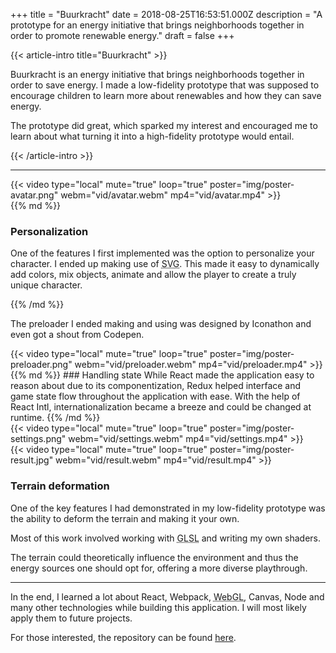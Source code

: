 +++
title = "Buurkracht"
date = 2018-08-25T16:53:51.000Z
description = "A prototype for an energy initiative that brings neighborhoods together in order to promote renewable energy."
draft = false
+++

{{< article-intro title="Buurkracht" >}}

Buurkracht is an energy initiative that brings neighborhoods together in order
to save energy. I made a low-fidelity prototype that was supposed to encourage
children to learn more about renewables and how they can save energy.

The prototype did great, which sparked my interest and encouraged me to learn
about what turning it into a high-fidelity prototype would entail.

{{< /article-intro >}}

---

<div class="avatar">
<div class="avatar__video">
{{< video
    type="local"
    mute="true"
    loop="true"
    poster="img/poster-avatar.png"
    webm="vid/avatar.webm"
    mp4="vid/avatar.mp4"
>}}
</div>
<div class="avatar__text">
{{% md %}}

### Personalization
One of the features I first implemented was the option to personalize your character. I ended up making use of <abbr title="Scalable Vector Graphics">SVG</abbr>. This made it easy to dynamically add colors, mix objects, animate and allow the player to create a truly unique character. 

{{% /md %}}
</div>
</div>

The preloader I ended making and using was designed by Iconathon and even got a shout from Codepen.

<div class="preloader__video">
{{< video
    type="local"
    mute="true"
    loop="true"
    poster="img/poster-preloader.png"
    webm="vid/preloader.webm"
    mp4="vid/preloader.mp4"
>}}
</div>

<div class="settings">
<div class="settings__text">
{{% md %}}
### Handling state
While React made the application easy to reason about due to its componentization, Redux helped interface and game state flow throughout the application with ease. With the help of React Intl, internationalization became a breeze and could be changed at runtime.
{{% /md %}}
</div>
<div class="settings__video">
{{< video
    type="local"
    mute="true"
    loop="true"
    poster="img/poster-settings.png"
    webm="vid/settings.webm"
    mp4="vid/settings.mp4"
>}}
</div>
</div>

<div class="result">
{{< video
    type="local"
    mute="true"
    loop="true"
    poster="img/poster-result.jpg"
    webm="vid/result.webm"
    mp4="vid/result.mp4"
>}}
</div>

### Terrain deformation
One of the key features I had demonstrated in my low-fidelity prototype was the ability to deform the terrain and making it your own. 

Most of this work involved working with <abbr title="Graphics Shader Library Language">GLSL</abbr> and writing my own shaders.

The terrain could theoretically influence the environment and thus the energy sources one should opt for, offering a more diverse playthrough.

---

In the end, I learned a lot about React, Webpack, <abbr title="Web Graphics Library">WebGL</abbr>, Canvas, Node and many other technologies while building this application. I will most likely apply them to future projects.

For those interested, the repository can be found <a
href="https://github.com/imjasonmiller/webgl_prototype" target="_blank"
rel="noopener">here</a>. 


